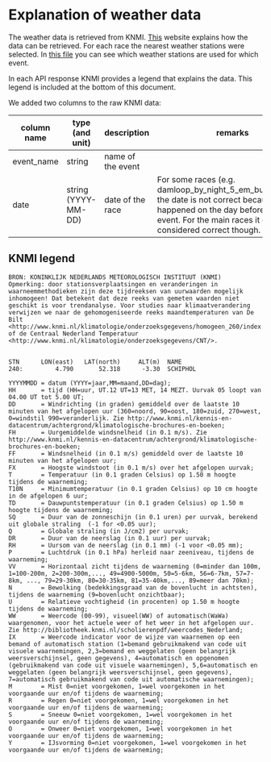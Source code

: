 # Explanation of weather data

The weather data is retrieved from KNMI.
[This](https://www.knmi.nl/kennis-en-datacentrum/achtergrond/data-ophalen-vanuit-een-script) website explains how the data can be retrieved.
For each race the nearest weather stations were selected.
In [this file](../../scripts/constants.py) you can see which weather stations are used for which event.

In each API response KNMI provides a legend that explains the data.
This legend is included at the bottom of this document.

We added two columns to the raw KNMI data:

| column name       | type (and unit)       | description                                   | remarks |
| -------------     | --------------------- | --------------------------------------------- | ------- |
| event_name        | string                | name of the event                             |  |
| date              | string (YYYY-MM-DD)   | date of the race                              | For some races (e.g. damloop_by_night_5_em_businessloop) the date is not correct because it happened on the day before the main event. For the main races it can be considered correct though. |


## KNMI legend
```
BRON: KONINKLIJK NEDERLANDS METEOROLOGISCH INSTITUUT (KNMI)
Opmerking: door stationsverplaatsingen en veranderingen in waarneemmethodieken zijn deze tijdreeksen van uurwaarden mogelijk inhomogeen! Dat betekent dat deze reeks van gemeten waarden niet geschikt is voor trendanalyse. Voor studies naar klimaatverandering verwijzen we naar de gehomogeniseerde reeks maandtemperaturen van De Bilt <http://www.knmi.nl/klimatologie/onderzoeksgegevens/homogeen_260/index.html> of de Centraal Nederland Temperatuur <http://www.knmi.nl/klimatologie/onderzoeksgegevens/CNT/>.


STN      LON(east)   LAT(north)     ALT(m)  NAME
240:         4.790       52.318      -3.30  SCHIPHOL

YYYYMMDD = datum (YYYY=jaar,MM=maand,DD=dag); 
HH       = tijd (HH=uur, UT.12 UT=13 MET, 14 MEZT. Uurvak 05 loopt van 04.00 UT tot 5.00 UT; 
DD       = Windrichting (in graden) gemiddeld over de laatste 10 minuten van het afgelopen uur (360=noord, 90=oost, 180=zuid, 270=west, 0=windstil 990=veranderlijk. Zie http://www.knmi.nl/kennis-en-datacentrum/achtergrond/klimatologische-brochures-en-boeken; 
FH       = Uurgemiddelde windsnelheid (in 0.1 m/s). Zie http://www.knmi.nl/kennis-en-datacentrum/achtergrond/klimatologische-brochures-en-boeken; 
FF       = Windsnelheid (in 0.1 m/s) gemiddeld over de laatste 10 minuten van het afgelopen uur; 
FX       = Hoogste windstoot (in 0.1 m/s) over het afgelopen uurvak; 
T        = Temperatuur (in 0.1 graden Celsius) op 1.50 m hoogte tijdens de waarneming; 
T10N     = Minimumtemperatuur (in 0.1 graden Celsius) op 10 cm hoogte in de afgelopen 6 uur; 
TD       = Dauwpuntstemperatuur (in 0.1 graden Celsius) op 1.50 m hoogte tijdens de waarneming; 
SQ       = Duur van de zonneschijn (in 0.1 uren) per uurvak, berekend uit globale straling  (-1 for <0.05 uur); 
Q        = Globale straling (in J/cm2) per uurvak; 
DR       = Duur van de neerslag (in 0.1 uur) per uurvak; 
RH       = Uursom van de neerslag (in 0.1 mm) (-1 voor <0.05 mm); 
P        = Luchtdruk (in 0.1 hPa) herleid naar zeeniveau, tijdens de waarneming; 
VV       = Horizontaal zicht tijdens de waarneming (0=minder dan 100m, 1=100-200m, 2=200-300m,..., 49=4900-5000m, 50=5-6km, 56=6-7km, 57=7-8km, ..., 79=29-30km, 80=30-35km, 81=35-40km,..., 89=meer dan 70km); 
N        = Bewolking (bedekkingsgraad van de bovenlucht in achtsten), tijdens de waarneming (9=bovenlucht onzichtbaar); 
U        = Relatieve vochtigheid (in procenten) op 1.50 m hoogte tijdens de waarneming; 
WW       = Weercode (00-99), visueel(WW) of automatisch(WaWa) waargenomen, voor het actuele weer of het weer in het afgelopen uur. Zie http://bibliotheek.knmi.nl/scholierenpdf/weercodes_Nederland; 
IX       = Weercode indicator voor de wijze van waarnemen op een bemand of automatisch station (1=bemand gebruikmakend van code uit visuele waarnemingen, 2,3=bemand en weggelaten (geen belangrijk weersverschijnsel, geen gegevens), 4=automatisch en opgenomen (gebruikmakend van code uit visuele waarnemingen), 5,6=automatisch en weggelaten (geen belangrijk weersverschijnsel, geen gegevens), 7=automatisch gebruikmakend van code uit automatische waarnemingen); 
M        = Mist 0=niet voorgekomen, 1=wel voorgekomen in het voorgaande uur en/of tijdens de waarneming; 
R        = Regen 0=niet voorgekomen, 1=wel voorgekomen in het voorgaande uur en/of tijdens de waarneming; 
S        = Sneeuw 0=niet voorgekomen, 1=wel voorgekomen in het voorgaande uur en/of tijdens de waarneming; 
O        = Onweer 0=niet voorgekomen, 1=wel voorgekomen in het voorgaande uur en/of tijdens de waarneming; 
Y        = IJsvorming 0=niet voorgekomen, 1=wel voorgekomen in het voorgaande uur en/of tijdens de waarneming; 
```
